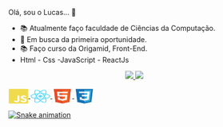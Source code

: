 Olá, sou o Lucas... 👋

- 📚 Atualmente faço faculdade de Ciências da Computação.
- 💼 Em busca da primeira oportunidade.
- 📚 Faço curso da Origamid, Front-End.
- Html - Css -JavaScript - ReactJs

<div align="center">
  <a href="https://github.com/lucasleitedosreis">
  <img height="180em" src="https://github-readme-stats.vercel.app/api?username=lucasleitedosreis&show_icons=true&theme=dracula&include_all_commits=true&count_private=true"/>
  <img height="180em" src="https://github-readme-stats.vercel.app/api/top-langs/?username=lucasleitedosreis&layout=compact&langs_count=7&theme=dracula"/>
</div>

<div>
<div style="display: inline_block"><br>
  <img align="center" alt="Lucas-Js" height="30" width="40" src="https://raw.githubusercontent.com/devicons/devicon/master/icons/javascript/javascript-plain.svg">
  <img align="center" alt="Lucas-React" height="30" width="40" src="https://raw.githubusercontent.com/devicons/devicon/master/icons/react/react-original.svg">
  <img align="center" alt="Lucas-HTML" height="30" width="40" src="https://raw.githubusercontent.com/devicons/devicon/master/icons/html5/html5-original.svg">
  <img align="center" alt="Lucas-CSS" height="30" width="40" src="https://raw.githubusercontent.com/devicons/devicon/master/icons/css3/css3-original.svg">
</div>

  
 ![Snake animation](https://github.com/lucasleitedosreis/lucasleitedosreis/blob/output/github-contribution-grid-snake.svg)

</div>
